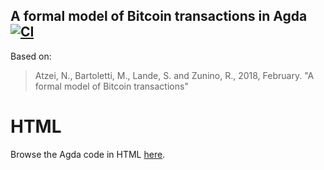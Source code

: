 ## A formal model of Bitcoin transactions in Agda [![CI](https://github.com/omelkonian/formal-bitcoin/workflows/CI/badge.svg)](https://github.com/omelkonian/formal-bitcoin/actions)

Based on:
> Atzei, N., Bartoletti, M., Lande, S. and Zunino, R., 2018, February.
> "A formal model of Bitcoin transactions"

# HTML
Browse the Agda code in HTML [here](http://omelkonian.github.io/formal-bitcoin).
